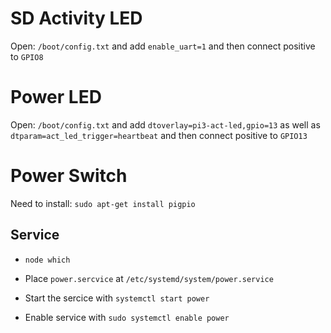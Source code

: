 # SD Activity LED

Open: `/boot/config.txt` and add `enable_uart=1` and then connect positive to `GPIO8`

# Power LED

Open: `/boot/config.txt` and add `dtoverlay=pi3-act-led,gpio=13` as well as `dtparam=act_led_trigger=heartbeat` and then connect positive to `GPIO13`

# Power Switch

Need to install: `sudo apt-get install pigpio`

## Service

- `node which`

- Place `power.sercvice` at `/etc/systemd/system/power.service`
- Start the sercice with `systemctl start power`
- Enable service with `sudo systemctl enable power`
